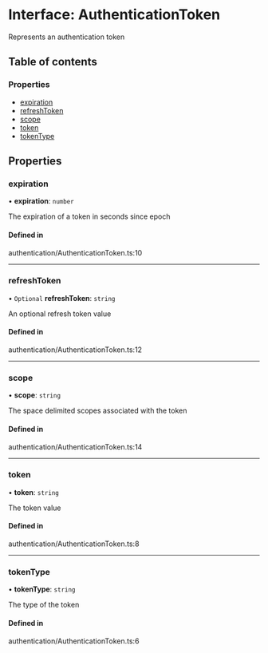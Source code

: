 # Interface: AuthenticationToken

Represents an authentication token

## Table of contents

### Properties

- [expiration](../wiki/AuthenticationToken#expiration)
- [refreshToken](../wiki/AuthenticationToken#refreshtoken)
- [scope](../wiki/AuthenticationToken#scope)
- [token](../wiki/AuthenticationToken#token)
- [tokenType](../wiki/AuthenticationToken#tokentype)

## Properties

### expiration

• **expiration**: `number`

The expiration of a token in seconds since epoch

#### Defined in

authentication/AuthenticationToken.ts:10

___

### refreshToken

• `Optional` **refreshToken**: `string`

An optional refresh token value

#### Defined in

authentication/AuthenticationToken.ts:12

___

### scope

• **scope**: `string`

The space delimited scopes associated with the token

#### Defined in

authentication/AuthenticationToken.ts:14

___

### token

• **token**: `string`

The token value

#### Defined in

authentication/AuthenticationToken.ts:8

___

### tokenType

• **tokenType**: `string`

The type of the token

#### Defined in

authentication/AuthenticationToken.ts:6

